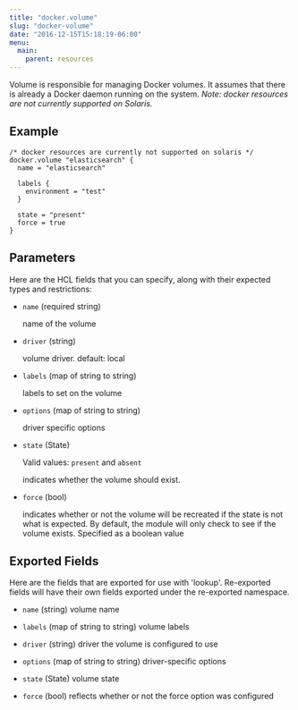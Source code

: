 ```yaml
---
title: "docker.volume"
slug: "docker-volume"
date: "2016-12-15T15:18:19-06:00"
menu:
  main:
    parent: resources
---
```



Volume is responsible for managing Docker volumes. It assumes that there is
already a Docker daemon running on the system.
*Note: docker resources are not currently supported on Solaris.*


## Example

```hcl
/* docker resources are currently not supported on solaris */
docker.volume "elasticsearch" {
  name = "elasticsearch"

  labels {
    environment = "test"
  }

  state = "present"
  force = true
}

```


## Parameters

Here are the HCL fields that you can specify, along with their expected types
and restrictions:


- `name` (required string)

  name of the volume

- `driver` (string)

  volume driver. default: local

- `labels` (map of string to string)

  labels to set on the volume

- `options` (map of string to string)

  driver specific options

- `state` (State)


	Valid values: `present` and `absent`

  indicates whether the volume should exist.

- `force` (bool)

  indicates whether or not the volume will be recreated if the state is not
what is expected. By default, the module will only check to see if the
volume exists. Specified as a boolean value


## Exported Fields

Here are the fields that are exported for use with 'lookup'.  Re-exported fields
will have their own fields exported under the re-exported namespace.


- `name` (string)
  volume name
 
- `labels` (map of string to string)
  volume labels
 
- `driver` (string)
  driver the volume is configured to use
 
- `options` (map of string to string)
  driver-specific options
 
- `state` (State)
  volume state
 
- `force` (bool)
  reflects whether or not the force option was configured
  

